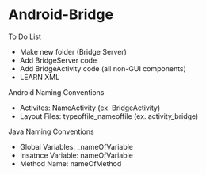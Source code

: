 Android-Bridge
==============

To Do List
- Make new folder (Bridge Server)
- Add BridgeServer code
- Add BridgeActivity code (all non-GUI components)
- LEARN XML

Android Naming Conventions
- Activites: NameActivity (ex. BridgeActivity)
- Layout Files: typeoffile_nameoffile (ex. activity_bridge)

Java Naming Conventions
- Global Variables: _nameOfVariable
- Insatnce Variable: nameOfVariable
- Method Name: nameOfMethod
